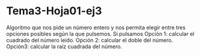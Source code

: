 # Tema3-Hoja01-ej3

Algoritmo que nos pide un número entero y nos permita elegir entre tres opciones posibles según la que pulsemos. Si pulsamos Opción 1: calcular el cuadrado del número leído. Opción 2: calcular el doble del número. Opción3: calcular la raíz cuadrada del número.